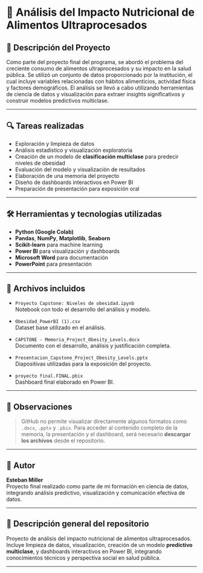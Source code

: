 # 🥗 Análisis del Impacto Nutricional de Alimentos Ultraprocesados

## 📝 Descripción del Proyecto

Como parte del proyecto final del programa, se abordó el problema del creciente consumo de alimentos ultraprocesados y su impacto en la salud pública. Se utilizó un conjunto de datos proporcionado por la institución, el cual incluye variables relacionadas con hábitos alimenticios, actividad física y factores demográficos. El análisis se llevó a cabo utilizando herramientas de ciencia de datos y visualización para extraer insights significativos y construir modelos predictivos multiclase.

---

## 🔍 Tareas realizadas

- Exploración y limpieza de datos
- Análisis estadístico y visualización exploratoria
- Creación de un modelo de **clasificación multiclase** para predecir niveles de obesidad
- Evaluación del modelo y visualización de resultados
- Elaboración de una memoria del proyecto
- Diseño de dashboards interactivos en Power BI
- Preparación de presentación para exposición oral

---

## 🛠️ Herramientas y tecnologías utilizadas

- **Python (Google Colab)**
- **Pandas**, **NumPy**, **Matplotlib**, **Seaborn**
- **Scikit-learn** para machine learning
- **Power BI** para visualización y dashboards
- **Microsoft Word** para documentación
- **PowerPoint** para presentación

---

## 📂 Archivos incluidos

- `Proyecto Capstone: Niveles de obesidad.ipynb`  
  Notebook con todo el desarrollo del análisis y modelo.

- `Obesidad_PowerBI (1).csv`  
  Dataset base utilizado en el análisis.

- `CAPSTONE - Memoria_Project_Obesity_Levels.docx`  
  Documento con el desarrollo, análisis y justificación completa.

- `Presentacion_Capstone_Project_Obesity_Levels.pptx`  
  Diapositivas utilizadas para la exposición del proyecto.

- `proyecto final.FINAL.pbix`  
  Dashboard final elaborado en Power BI.

---

## 📌 Observaciones

> GitHub no permite visualizar directamente algunos formatos como `.docx`, `.pptx` y `.pbix`. Para acceder al contenido completo de la memoria, la presentación y el dashboard, será necesario **descargar los archivos** desde el repositorio.

---

## 👤 Autor

**Esteban Miller**  
Proyecto final realizado como parte de mi formación en ciencia de datos, integrando análisis predictivo, visualización y comunicación efectiva de datos.

---

## 🧾 Descripción general del repositorio

Proyecto de análisis del impacto nutricional de alimentos ultraprocesados. Incluye limpieza de datos, visualización, creación de un modelo **predictivo multiclase**, y dashboards interactivos en Power BI, integrando conocimientos técnicos y perspectiva social en salud pública.

---
